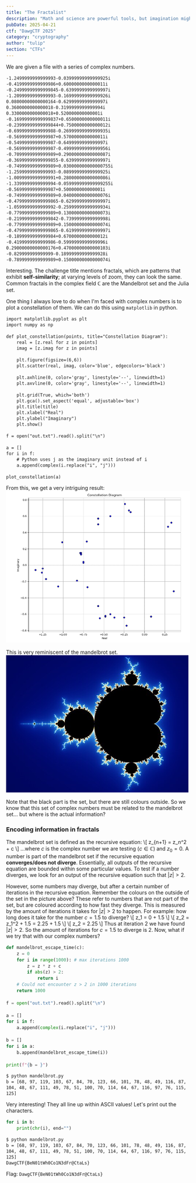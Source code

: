 ```yaml
---
title: "The Fractalist"
description: "Math and science are powerful tools, but imagination might be the key to success." 
pubDate: 2025-04-21
ctf: "DawgCTF 2025"
category: "cryptography"
author: "tulip"
section: "CTFs"
---
```


We are given a file with a series of complex numbers.
```
-1.2499999999999993-0.03999999999999925i
-0.4199999999999986+0.6000000000000011i
-0.24999999999999845-0.6399999999999997i
-1.2099999999999993-0.16999999999999926i
0.08000000000000164-0.6299999999999997i
0.3600000000000018-0.3199999999999994i
0.3300000000000018+0.520000000000001i
-0.16999999999999837+0.6500000000000011i
-0.23999999999999844+0.7500000000000012i
-0.6999999999999988-0.26999999999999935i
-0.5699999999999987+0.5700000000000011i
-0.5499999999999987-0.6499999999999997i
-0.5699999999999987-0.49999999999999956i
-0.7099999999999989+0.29000000000000087i
-0.36999999999999855-0.6399999999999997i
-0.7499999999999989+0.030000000000000755i
-1.2599999999999993-0.08999999999999925i
-1.0099999999999991+0.28000000000000086i
-1.3399999999999994-0.059999999999999255i
-0.5699999999999987+0.500000000000001i
-0.7499999999999989+0.04000000000000076i
-0.47999999999999865-0.6299999999999997i
-1.0599999999999992-0.25999999999999934i
-0.7799999999999989+0.13000000000000073i
-0.21999999999999842-0.7399999999999998i
-0.7799999999999989+0.15000000000000074i
-0.47999999999999865-0.6199999999999997i
-0.1899999999999984+0.6700000000000012i
-0.4199999999999986-0.5999999999999996i
0.29000000000000176+0.47000000000000103i
-0.829999999999999-0.18999999999999928i
-0.7899999999999989+0.15000000000000074i
```
Interesting. The challenge title mentions fractals, which are patterns that exhibit **self-similarity**; at varying levels of zoom, they can look the same. Common fractals in the complex field $\mathbb C$ are the Mandelbrot set and the Julia set. 

One thing I always love to do when I'm faced with complex numbers is to plot a constellation of them. We can do this using `matplotlib` in python.

```
import matplotlib.pyplot as plt
import numpy as np

def plot_constellation(points, title="Constellation Diagram"):
    real = [z.real for z in points]
    imag = [z.imag for z in points]

    plt.figure(figsize=(6,6))
    plt.scatter(real, imag, color='blue', edgecolors='black')
    
    plt.axhline(0, color='gray', linestyle='--', linewidth=1)
    plt.axvline(0, color='gray', linestyle='--', linewidth=1)

    plt.grid(True, which='both')
    plt.gca().set_aspect('equal', adjustable='box')
    plt.title(title)
    plt.xlabel("Real")
    plt.ylabel("Imaginary")
    plt.show()

f = open("out.txt").read().split("\n")

a = []
for i in f:
    # Python uses j as the imaginary unit instead of i
    a.append(complex(i.replace("i", "j")))

plot_constellation(a)
```

From this, we get a very intriguing result:
![constellation plot](images/25-dawgctf/thefractalist/constellation.png)

This is very reminiscent of the mandelbrot set. 
![mandelbrot set](images/25-dawgctf/thefractalist/mandelbrot.png)

Note that the black part is the set, but there are still colours outside. So we know that this set of complex numbers must be related to the mandelbrot set... but where is the actual information?

### Encoding information in fractals
The mandelbrot set is defined as the recursive equation:
\\[ z_{n+1} = z_n^2 + c \\]
...where $c$ is the complex number we are testing ($c \in \mathbb C$) and $z_0 = 0$. A number is part of the mandelbrot set if the recursive equation **converges/does not diverge**. Essentially, all outputs of the recursive equation are bounded within some particular values. To test if a number diverges, we look for an output of the recursive equation such that $|z| > 2$. 

However, some numbers may diverge, but after a certain number of iterations in the recursive equation. Remember the colours on the outside of the set in the picture above? These refer to numbers that are not part of the set, but are coloured according to how fast they diverge. This is measured by the amount of iterations it takes for $|z| > 2$ to happen. For example: how long does it take for the number $c = 1.5$ to diverge?
\\[ z_1 = 0 + 1.5 \\]
\\[ z_2 = z_1^2 + 1.5 = 2.25 + 1.5 \\]
\\[ z_2 = 2.25 \\]
Thus at iteration 2 we have found $|z| > 2$. So the amount of iterations for $c=1.5$ to diverge is 2. Now, what if we try that with our complex numbers?
```py
def mandelbrot_escape_time(c):
    z = 0
    for i in range(1000): # max iterations 1000
        z = z * z + c
        if abs(z) > 2:
            return i
    # Could not encounter z > 2 in 1000 iterations
    return 1000

f = open("out.txt").read().split("\n")

a = []
for i in f:
    a.append(complex(i.replace("i", "j")))

b = []
for i in a:
    b.append(mandelbrot_escape_time(i))

print(f"{b = }")
```

```
$ python mandelbrot.py
b = [68, 97, 119, 103, 67, 84, 70, 123, 66, 101, 78, 48, 49, 116, 87, 104, 48, 67, 111, 49, 78, 51, 100, 70, 114, 64, 67, 116, 97, 76, 115, 125]
```

Very interesting! They all line up within ASCII values! Let's print out the characters.

```py
for i in b:
    print(chr(i), end="")
```

```
$ python mandelbrot.py
b = [68, 97, 119, 103, 67, 84, 70, 123, 66, 101, 78, 48, 49, 116, 87, 104, 48, 67, 111, 49, 78, 51, 100, 70, 114, 64, 67, 116, 97, 76, 115, 125]
DawgCTF{BeN01tWh0Co1N3dFr@CtaLs}
```

Flag: `DawgCTF{BeN01tWh0Co1N3dFr@CtaLs}`